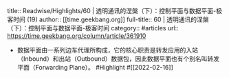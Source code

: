 title:: Readwise/Highlights/60 | 透明通讯的涅槃（下）：控制平面与数据平面-极客时间 (19)
author:: [[time.geekbang.org]]
full-title:: 60 | 透明通讯的涅槃（下）：控制平面与数据平面-极客时间
category:: #articles
url:: https://time.geekbang.org/column/article/361910

- 数据平面由一系列边车代理所构成，它的核心职责是转发应用的入站（Inbound）和出站（Outbound）数据包，因此数据平面也有个别名叫转发平面（Forwarding Plane）。 #Highlight #[[2022-02-16]]